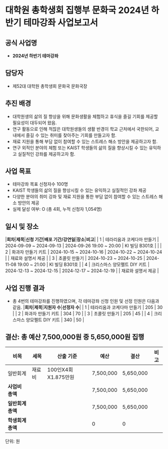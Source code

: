 # 대학원 총학생회 집행부 문화국 2024년 하반기 테마강좌 사업보고서


## 공식 사업명
-	**2024년 하반기 테마강좌**


## 담당자
-	제52대 대학원 총학생회 문화국 문화국장


## 추진 배경
-	대학원생의 삶의 질 향상을 위해 문화생활을 체험하고 휴식을 즐길 기회를 제공할 필요성이 대두되어 왔음.
-	연구 활동으로 인해 적잖은 대학원생들의 생활 반경이 학교 근처에서 국한되어, 교내에서 즐길 수 있는 취미를 찾아주는 기회를 만들고자 함.
-	재료 지원을 통해 부담 없이 참여할 수 있는 스트레스 해소 방안을 제공하고자 함.
-	연구 외적인 분야의 체험 또는 KAIST 학생들의 삶의 질을 향상시킬 수 있는 유익하고 실질적인 강좌를 제공하고자 함.


## 사업 목표
-	테마강좌 목표 신청자수 100명
-	KAIST 학생들의 삶의 질을 향상시킬 수 있는 유익하고 실질적인 강좌 제공
-	다양한 분야의 취미 강좌 및 재료 지원을 통한 부담 없이 참여할 수 있는 스트레스 해소 방안의 제공
- 실제 달성 여부: O (총 4회, 누적 신청자 1,054명)


## 일시 및 장소
|**회차**|**제목**|**신청 기간**|**배포 기간/강연일**|**장소**|**비고**|
| 1 | 테라리움과 코케다마 만들기 | 2024-09-09 ~ 2024-09-13 | 	2024-09-26 19:00 ~ 20:00 | 	KI 빌딩 B301호 | |
| 2 | 화과자 만들기 키트 | 2024-10-15 ~ 2024-10-16 | 2024-10-22 ~ 2024-10-24 | | 재료와 설명서 제공 |
| 3 | 초콜릿 만들기 | 2024-10-23 ~ 2024-10-25 | 2024-11-08 19:00 ~ 21:00	| KI 빌딩 B301호 | 
| 4 | 크리스마스 양모펠트 DIY 키트 | 2024-12-13 ~ 2024-12-15 | 2024-12-17 ~ 2024-12-19 | | 재료와 설명서 제공 |


## 사업 진행 결과
-	총 4번의 테마강좌를 진행하였으며, 각 테마강좌 신청 인원 및 선정 인원은 다음과 같음.
|**회차**|**제목**|**지원자 수**|**선정자 수**|
| 1 | 테라리움과 코케다마 만들기 |  205 | 30 |
| 2 | 화과자 만들기 키트 | 304 | 70 |
| 3 | 초콜릿 만들기 | 205 | 45 |
| 4 | 크리스마스 양모펠트 DIY 키트 | 340 | 50 |


## 결산: 총 예산 7,500,000원 중 5,650,000원 집행
|**비목**|**세목**|**산출 기준**|**예산**|**결산**|**비고**|
|--|--|--|--|--|--|
| 일반회계 | 재료비 | 100인X4회X1.875만원 | 7,500,000 | 5,650,000 ||
|**사업비 총액**|||7,500,000 | 5,650,000 ||
|**일반회계총액**|||7,500,000 | 5,650,000 ||
|**학생회계총액**|||0 | 0 ||

단위: 원
